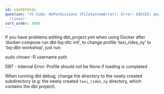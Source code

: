 ```yaml
---
id: eda58f442a
question: '​​VS Code: NoPermissions (FileSystemError): Error: EACCES: permission denied
  (linux)'
sort_order: 3080
---
```


If you have problems editing dbt_project.yml when using Docker after ‘docker-compose run dbt-bq-dtc init’, to change profile ‘taxi_rides_ny’ to 'bq-dbt-workshop’, just run:

sudo chown -R username path

DBT - Internal Error: Profile should not be None if loading is completed

When  running dbt debug, change the directory to the newly created subdirectory (e.g: the newly created `taxi_rides_ny` directory, which contains the dbt project).

